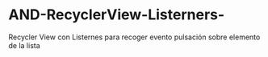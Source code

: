 # AND-RecyclerView-Listerners-
Recycler View con Listernes para recoger evento pulsación sobre elemento de la lista
